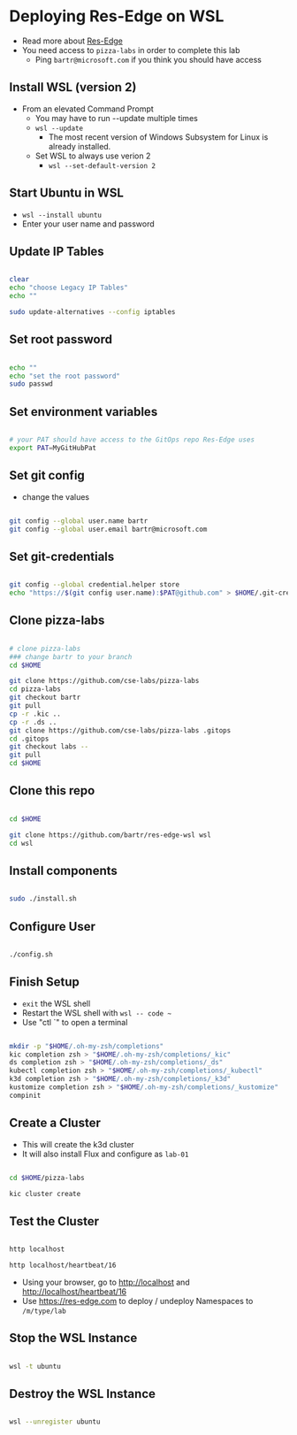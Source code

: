 # Deploying Res-Edge on WSL

- Read more about [Res-Edge](https://res-edge.com)
- You need access to `pizza-labs` in order to complete this lab
  - Ping `bartr@microsoft.com` if you think you should have access

## Install WSL (version 2)

- From an elevated Command Prompt
  - You may have to run --update multiple times
  - `wsl --update`
    - The most recent version of Windows Subsystem for Linux is already installed.
  - Set WSL to always use verion 2
    - `wsl --set-default-version 2`

## Start Ubuntu in WSL

- `wsl --install ubuntu`
- Enter your user name and password

## Update IP Tables

```bash

clear
echo "choose Legacy IP Tables"
echo ""

sudo update-alternatives --config iptables

```

## Set root password

```bash

echo ""
echo "set the root password"
sudo passwd

```

## Set environment variables

```bash

# your PAT should have access to the GitOps repo Res-Edge uses
export PAT=MyGitHubPat

```

## Set git config

- change the values

```bash

git config --global user.name bartr
git config --global user.email bartr@microsoft.com

```

## Set git-credentials

```bash

git config --global credential.helper store
echo "https://$(git config user.name):$PAT@github.com" > $HOME/.git-credentials

```

## Clone pizza-labs

```bash

# clone pizza-labs
### change bartr to your branch
cd $HOME

git clone https://github.com/cse-labs/pizza-labs
cd pizza-labs
git checkout bartr
git pull
cp -r .kic ..
cp -r .ds ..
git clone https://github.com/cse-labs/pizza-labs .gitops
cd .gitops
git checkout labs --
git pull
cd $HOME

```

## Clone this repo

```bash

cd $HOME

git clone https://github.com/bartr/res-edge-wsl wsl
cd wsl

```

## Install components

```bash

sudo ./install.sh

```

## Configure User

```bash

./config.sh

```

## Finish Setup

- `exit` the WSL shell
- Restart the WSL shell with `wsl -- code ~`
- Use "ctl `" to open a terminal

```bash

mkdir -p "$HOME/.oh-my-zsh/completions"
kic completion zsh > "$HOME/.oh-my-zsh/completions/_kic"
ds completion zsh > "$HOME/.oh-my-zsh/completions/_ds"
kubectl completion zsh > "$HOME/.oh-my-zsh/completions/_kubectl"
k3d completion zsh > "$HOME/.oh-my-zsh/completions/_k3d"
kustomize completion zsh > "$HOME/.oh-my-zsh/completions/_kustomize"
compinit

```

## Create a Cluster

- This will create the k3d cluster
- It will also install Flux and configure as `lab-01`

```bash

cd $HOME/pizza-labs

kic cluster create

```

## Test the Cluster

```bash

http localhost

http localhost/heartbeat/16

```

- Using your browser, go to <http://localhost> and <http://localhost/heartbeat/16>
- Use <https://res-edge.com> to deploy / undeploy Namespaces to `/m/type/lab`

## Stop the WSL Instance

```bash

wsl -t ubuntu

```

## Destroy the WSL Instance

```bash

wsl --unregister ubuntu

```
